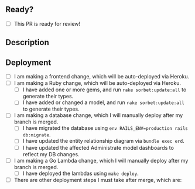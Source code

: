 ## Ready?

- [ ] This PR is ready for review!

## Description

<!--- What this PR does, why we're making it, etc. -->

## Deployment

- [ ] I am making a frontend change, which will be auto-deployed via Heroku.
- [ ] I am making a Ruby change, which will be auto-deployed via Heroku.
  - [ ] I have added one or more gems, and run `rake sorbet:update:all` to generate their types.
  - [ ] I have added or changed a model, and run `rake sorbet:update:all` to generate their types.
- [ ] I am making a database change, which I will manually deploy after my branch is merged.
  - [ ] I have migrated the database using `env RAILS_ENV=production rails db:migrate`.
  - [ ] I have updated the entity relationship diagram via `bundle exec erd`.
  - [ ] I have updated the affected Administrate model dashboards to reflect my DB changes.
- [ ] I am making a Go Lambda change, which I will manually deploy after my branch is merged.
  - [ ] I have deployed the lambdas using `make deploy`.
- [ ] There are other deployment steps I must take after merge, which are:
